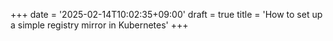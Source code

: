 +++
date = '2025-02-14T10:02:35+09:00'
draft = true
title = 'How to set up a simple registry mirror in Kubernetes'
+++
